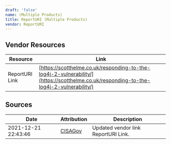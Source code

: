 ```yaml
---
draft: 'false'
name: (Multiple Products)
title: ReportURI (Multiple Products)
vendor: ReportURI
---
```


## Vendor Resources
| Resource | Link |
| --- | --- |
| ReportURI Link | [https://scotthelme.co.uk/responding-to-the-log4j-2-vulnerability/](https://scotthelme.co.uk/responding-to-the-log4j-2-vulnerability/) |



## Sources
| Date | Attribution | Description |
| --- | --- | --- |
| 2021-12-21 22:43:46 | [CISAGov](https://raw.githubusercontent.com/cisagov/log4j-affected-db/develop/README.md) | Updated vendor link ReportURI Link.  |
